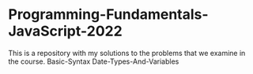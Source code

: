 # Programming-Fundamentals-JavaScript-2022
This is a repository with my solutions to the problems that we examine in the course.
Basic-Syntax 
Date-Types-And-Variables